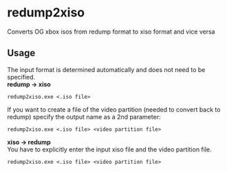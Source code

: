 # redump2xiso
Converts OG xbox isos from redump format to xiso format and vice versa

## Usage  
The input format is determined automatically and does not need to be specified.  
**redump -> xiso**
```
redump2xiso.exe <.iso file>
```
If you want to create a file of the video partition (needed to convert back to redump) specify the output name as a 2nd parameter:
```
redump2xiso.exe <.iso file> <video partition file>
```
**xiso -> redump**  
You have to explicitly enter the input xiso file and the video partition file.
```
redump2xiso.exe <.iso file> <video partition file>
```
